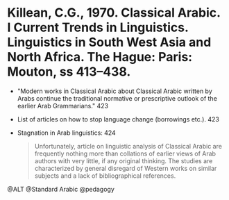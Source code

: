# Killean, C.G., 1970. Classical Arabic.  I Current Trends in Linguistics. Linguistics in South West Asia and North Africa. The Hague: Paris: Mouton, ss 413–438.

- "Modern works in Classical Arabic about Classical Arabic written by Arabs continue the traditional normative or prescriptive outlook of the earlier Arab Grammarians." 423

- List of articles on how to stop language change (borrowings etc.). 423

- Stagnation in Arab linguistics: 424

    > Unfortunately, article on linguistic analysis of Classical Arabic are frequently nothing more than collations of earlier views of Arab authors with very little, if any original thinking. The studies are characterized by general disregard of Western works on similar subjects and a lack of bibliographical references.

@ALT
@Standard Arabic
@pedagogy
